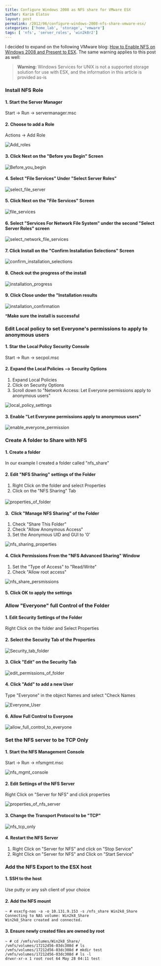 ```yaml
---
title: Configure Windows 2008 as NFS share for VMware ESX
author: Karim Elatov
layout: post
permalink: /2012/06/configure-windows-2008-nfs-share-vmware-esx/
categories: ['home_lab', 'storage', 'vmware']
tags: [ 'nfs', 'server_roles', 'win2k8r2']
---
```


I decided to expand on the following VMware blog: [How to Enable NFS on Windows 2008 and Present to ESX](http://blogs.vmware.com/kb/2011/05/how-to-enable-nfs-on-windows-2008-and-present-to-esx.html). The same warning applies to this post as well:

> **Warning:** Windows Services for UNIX is not a supported storage solution for use with ESX, and the information in this article is provided as-is

### Install NFS Role

#### 1. Start the Server Manager

Start -> Run -> servermanager.msc

#### 2. Choose to add a Role

Actions -> Add Role

![Add_roles](https://github.com/elatov/uploads/raw/master/2012/05/Add_roles.png)

#### 3. Click Next on the "Before you Begin" Screen

![Before_you_begin](https://github.com/elatov/uploads/raw/master/2012/05/Before_you_begin.png)

#### 4. Select "File Services" Under "Select Server Roles"

![select_file_server](https://github.com/elatov/uploads/raw/master/2012/05/select_file_server.png)

#### 5. Click Next on the "File Services" Screen

![file_services](https://github.com/elatov/uploads/raw/master/2012/05/file_services.png)

#### 6. Select "Services For Network File System" under the second "Select Server Roles" screen

![select_network_file_services](https://github.com/elatov/uploads/raw/master/2012/05/select_network_file_services.png)

#### 7. Click Install on the "Confirm Installation Selections" Screen

![confirm_installation_selections](https://github.com/elatov/uploads/raw/master/2012/05/confirm_installation_selections.png)

#### 8. Check out the progress of the install

![installation_progress](https://github.com/elatov/uploads/raw/master/2012/05/installation_progress.png)

#### 9. Click Close under the "Installation results

![installation_confirmation](https://github.com/elatov/uploads/raw/master/2012/05/installation_confirmation.png)

***Make sure the install is successful**

### Edit Local policy to set Everyone's permissions to apply to anonymous users

#### 1. Star the Local Policy Security Console

Start -> Run -> secpol.msc

#### 2. Expand the Local Policies –> Security Options

1.  Expand Local Policies
2.  Click on Security Options
3.  Scroll down to "Network Access: Let Everyone permissions apply to anonymous users"

![local_policy_settings](https://github.com/elatov/uploads/raw/master/2012/05/local_policy_settings.jpg)

#### 3. Enable "Let Everyone permissions apply to anonymous users"

![enable_everyone_permission](https://github.com/elatov/uploads/raw/master/2012/05/enable_everyone_permission.jpg)

### Create A folder to Share with NFS

#### 1. Create a folder

In our example I created a folder called "nfs_share"

#### 2. Edit "NFS Sharing" settings of the Folder

1.  Right Click on the folder and select Properties
2.  Click on the "NFS Sharing" Tab

####

![properties_of_folder](https://github.com/elatov/uploads/raw/master/2012/05/properties_of_folder.jpg)

#### 3.  Click "Manage NFS Sharing" of the Folder

1.  Check "Share This Folder"
2.  Check "Allow Anonymous Access"
3.  Set the Anonymous UID and GUI to '0'


![nfs_sharing_properties](https://github.com/elatov/uploads/raw/master/2012/05/nfs_sharing_properties.jpg)

#### 4. Click Permissions From the "NFS Advanced Sharing" Window

1.  Set the "Type of Access" to "Read/Write"
2.  Check "Allow root access"


![nfs_share_persmissions](https://github.com/elatov/uploads/raw/master/2012/05/nfs_share_persmissions.jpg)

#### 5. Click OK to apply the settings

### Allow "Everyone" full Control of the Folder

#### 1. Edit Security Settings of the Folder

Right Click on the folder and Select Properties

#### 2. Select the Security Tab of the Properties

![Security_tab_folder](https://github.com/elatov/uploads/raw/master/2012/05/Security_tab_folder.jpg)

#### 3. Click "Edit" on the Security Tab

![edit_permissions_of_folder](https://github.com/elatov/uploads/raw/master/2012/05/edit_permissions_of_folder.jpg)

#### 4. Click "Add" to add a new User

Type "Everyone" in the object Names and select "Check Names

![Everyone_User](https://github.com/elatov/uploads/raw/master/2012/05/Everyone_User.jpg)

#### 6. Allow Full Control to Everyone

![allow_full_control_to_everyone](https://github.com/elatov/uploads/raw/master/2012/05/allow_full_control_to_everyone.jpg)

### Set the NFS server to be TCP Only

#### 1. Start the NFS Management Console

Start -> Run -> nfsmgmt.msc

![nfs_mgmt_console](https://github.com/elatov/uploads/raw/master/2012/05/nfs_mgmt_console.jpg)

#### 2. Edit Settings of the NFS Server

Right Click on "Server for NFS" and click properties

![properties_of_nfs_server](https://github.com/elatov/uploads/raw/master/2012/05/properties_of_nfs_server.png)

#### 3. Change the Transport Protocol to be "TCP"

![nfs_tcp_only](https://github.com/elatov/uploads/raw/master/2012/05/nfs_tcp_only.jpg)

#### 4. Restart the NFS Server

1.  Right Click on "Server for NFS" and click on "Stop Service"
2.  Right Click on "Server for NFS" and Click on "Start Service"

### Add the NFS Export to the ESX host

#### 1. SSH to the host

Use putty or any ssh client of your choice

#### 2. Add the NFS mount


	~ # esxcfg-nas -a -o 10.131.9.153 -s /nfs_share Win2k8_Share
	Connecting to NAS volume: Win2k8_Share
	Win2k8_Share created and connected.


#### 3. Ensure newly created files are owned by root


	~ # cd /vmfs/volumes/Win2k8_Share/
	/vmfs/volumes/17212d56-03dc308d # ls
	/vmfs/volumes/17212d56-03dc308d # mkdir test
	/vmfs/volumes/17212d56-03dc308d # ls -l
	drwxr-xr-x 1 root root 64 May 28 04:11 test


